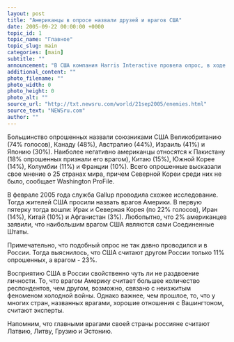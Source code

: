 ```yaml
---
layout: post
title: "Американцы в опросе назвали друзей и врагов США"
date: 2005-09-22 00:00:00 +0000
topic_id: 1
topic_name: "Главное"
topic_slug: main
categories: [main]
subtitle: ""
announcement: "В США компания Harris Interactive провела опрос, в ходе которого выяснилось, что 11% американцев считают Россию близким союзником США, а еще 45% - дружественной державой. 28% жителей США воспринимают Россию, как недружественное государство, а 8% - как врага."
additional_content: ""
photo_filename: ""
photo_width: 0
photo_height: 0
photo_alt: ""
source_url: "http://txt.newsru.com/world/21sep2005/enemies.html"
source_text: "NEWSru.com"
author: ""
---
```

Большинство опрошенных назвали союзниками США Великобританию (74% голосов), Канаду (48%), Австралию (44%), Израиль (41%) и Японию (30%). Наиболее негативно американцы относятся к Пакистану (18% опрошенных признали его врагом), Китаю (15%), Южной Корее (14%), Колумбии (11%) и Франции (10%). Всего опрошенные высказали свое мнение о 25 странах мира, причем Северной Кореи среди них не было, сообщает Washington ProFile.

В феврале 2005 года служба Gallup проводила схожее исследование. Тогда жителей США просили назвать врагов Америки. В первую пятерку тогда вошли: Ирак и Северная Корея (по 22% голосов), Иран (14%), Китай (10%) и Афганистан (3%). Любопытно, что 2% американцев заявили, что наибольшим врагом США являются сами Соединенные Штаты.

Примечательно, что подобный опрос не так давно проводился и в России. Тогда выяснилось, что США считают другом России только 11% опрошенных, а врагом - 23%.

Восприятию США в России свойственно чуть ли не раздвоение личности. То, что врагом Америку считает большее количество респондентов, чем другом, возможно, связано с неизжитым феноменом холодной войны. Однако важнее, чем прошлое, то, что у многих стран, названных врагами, хорошие отношения с Вашингтоном, считают эксперты.

Напомним, что главными врагами своей страны россияне считают Латвию, Литву, Грузию и Эстонию.
